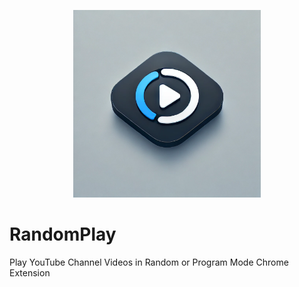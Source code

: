 <p align="center">
	<img src="RandomPlay.png" width="300" height="300" alt="RandomPlay">  
</p>

# RandomPlay
Play YouTube Channel Videos in Random or Program Mode Chrome Extension
